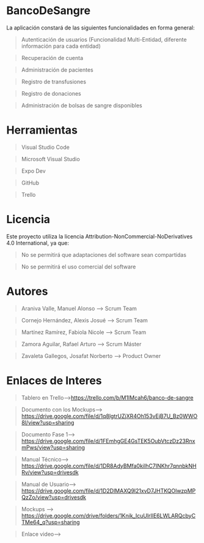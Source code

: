 # BancoDeSangre
La aplicación constará de las siguientes funcionalidades en forma general:

>Autenticación de usuarios (Funcionalidad Multi-Entidad, diferente información para cada entidad)

>Recuperación de cuenta

>Administración de pacientes

>Registro de transfusiones

>Registro de donaciones

>Administración de bolsas de sangre disponibles


# Herramientas
>Visual Studio Code

>Microsoft Visual Studio

>Expo Dev

>GitHub

>Trello

# Licencia
Este proyecto utiliza la licencia Attribution-NonCommercial-NoDerivatives 4.0 International, ya que:

>No se permitirá que adaptaciones del software sean compartidas

>No se permitirá el uso comercial del software


# Autores
>Araniva Valle, Manuel Alonso --> Scrum Team

>Cornejo Hernández, Alexis Josué --> Scrum Team

>Martínez Ramírez, Fabiola Nicole --> Scrum Team

>Zamora Aguilar, Rafael Arturo --> Scrum Máster

>Zavaleta Gallegos, Josafat Norberto --> Product Owner

# Enlaces de Interes 
>Tablero en Trello-->https://trello.com/b/M1IMcah6/banco-de-sangre

>Documento con los Mockups--> https://drive.google.com/file/d/1q8lgtrUZjXR4Oh153vEjB7U_Bz0WWO8l/view?usp=sharing

>Documento Fase 1--> https://drive.google.com/file/d/1FEmhgGE4GsTEK5OubVtczDz23RnxmPws/view?usp=sharing

>Manual Técnico--> https://drive.google.com/file/d/1DR8AdyBMfa0kiIhC7INKhr7qnnbkNHRv/view?usp=drivesdk

>Manual de Usuario--> https://drive.google.com/file/d/1D2DlMAXQ9l21xvD7JHTKQOlwzpMPQzZo/view?usp=drivesdk

>Mockups --> https://drive.google.com/drive/folders/1Knik_IcuUlrIlE6LWLARQcbyCTMe64_q?usp=sharing

>Enlace video--> 

